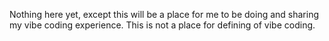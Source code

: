 Nothing here yet, except this will be a place for me to be doing and sharing my vibe coding experience. This is not a place for defining of vibe coding.
